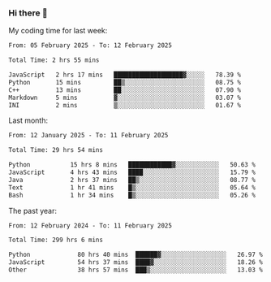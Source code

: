 ### Hi there 👋

My coding time for last week:

<!--START_SECTION:week-->

```txt
From: 05 February 2025 - To: 12 February 2025

Total Time: 2 hrs 55 mins

JavaScript   2 hrs 17 mins   ███████████████████▓░░░░░   78.39 %
Python       15 mins         ██▒░░░░░░░░░░░░░░░░░░░░░░   08.75 %
C++          13 mins         ██░░░░░░░░░░░░░░░░░░░░░░░   07.90 %
Markdown     5 mins          ▓░░░░░░░░░░░░░░░░░░░░░░░░   03.07 %
INI          2 mins          ▒░░░░░░░░░░░░░░░░░░░░░░░░   01.67 %
```

<!--END_SECTION:week-->

Last month:

<!--START_SECTION:month-->

```txt
From: 12 January 2025 - To: 11 February 2025

Total Time: 29 hrs 54 mins

Python           15 hrs 8 mins   ████████████▓░░░░░░░░░░░░   50.63 %
JavaScript       4 hrs 43 mins   ████░░░░░░░░░░░░░░░░░░░░░   15.79 %
Java             2 hrs 37 mins   ██▒░░░░░░░░░░░░░░░░░░░░░░   08.77 %
Text             1 hr 41 mins    █▒░░░░░░░░░░░░░░░░░░░░░░░   05.64 %
Bash             1 hr 34 mins    █▒░░░░░░░░░░░░░░░░░░░░░░░   05.26 %
```

<!--END_SECTION:month-->

The past year:

<!--START_SECTION:year-->

```txt
From: 12 February 2024 - To: 11 February 2025

Total Time: 299 hrs 6 mins

Python             80 hrs 40 mins  ██████▓░░░░░░░░░░░░░░░░░░   26.97 %
JavaScript         54 hrs 37 mins  ████▓░░░░░░░░░░░░░░░░░░░░   18.26 %
Other              38 hrs 57 mins  ███▒░░░░░░░░░░░░░░░░░░░░░   13.03 %
```

<!--END_SECTION:year-->

